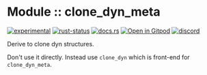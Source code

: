 <!-- {{# generate.module_header{} #}} -->
# Module :: clone_dyn_meta
<!--{ generate.module_header.start() }-->
 [![experimental](https://raster.shields.io/static/v1?label=&message=experimental&color=orange)](https://github.com/emersion/stability-badges#experimental) [![rust-status](https://github.com/Wandalen/wTools/actions/workflows/module_clone_dyn_meta_push.yml/badge.svg)](https://github.com/Wandalen/wTools/actions/workflows/module_clone_dyn_meta_push.yml) [![docs.rs](https://img.shields.io/docsrs/clone_dyn_meta?color=e3e8f0&logo=docs.rs)](https://docs.rs/clone_dyn_meta) [![Open in Gitpod](https://raster.shields.io/static/v1?label=try&message=online&color=eee&logo=gitpod&logoColor=eee)](https://gitpod.io/#RUN_PATH=.,SAMPLE_FILE=sample%2Frust%2Fclone_dyn_meta_trivial%2Fsrc%2Fmain.rs,RUN_POSTFIX=--example%20clone_dyn_meta_trivial/https://github.com/Wandalen/wTools)
[![discord](https://img.shields.io/discord/872391416519737405?color=eee&logo=discord&logoColor=eee&label=ask)](https://discord.gg/m3YfbXpUUY)
<!--{ generate.module_header.end }-->

Derive to clone dyn structures.

Don't use it directly. Instead use `clone_dyn` which is front-end for `clone_dyn_meta`.
